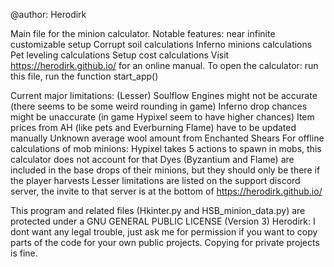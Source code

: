 @author: Herodirk

Main file for the minion calculator.
Notable features:
    near infinite customizable setup
    Corrupt soil calculations
    Inferno minions calculations
    Pet leveling calculations
    Setup cost calculations
Visit https://herodirk.github.io/ for an online manual.
To open the calculator: run this file, run the function start_app()

Current major limitations:
    (Lesser) Soulflow Engines might not be accurate (there seems to be some weird rounding in game)
    Inferno drop chances might be unaccurate (in game Hypixel seem to have higher chances)
    Item prices from AH (like pets and Everburning Flame) have to be updated manually
    Unknown average wool amount from Enchanted Shears
    For offline calculations of mob minions: Hypixel takes 5 actions to spawn in mobs, this calculator does not account for that
    Dyes (Byzantium and Flame) are included in the base drops of their minions, but they should only be there if the player harvests
Lesser limitations are listed on the support discord server,
the invite to that server is at the bottom of https://herodirk.github.io/

This program and related files (Hkinter.py and HSB_minion_data.py) are protected under a GNU GENERAL PUBLIC LICENSE (Version 3)
Herodirk: I dont want any legal trouble, just ask me for permission if you want to copy parts of the code for your own public projects. Copying for private projects is fine.
